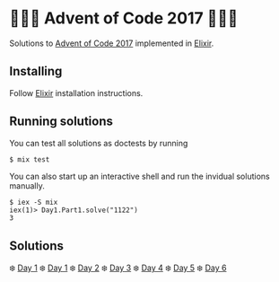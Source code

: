 # 🎄🎄🎄 Advent of Code 2017 🎄🎄🎄  

Solutions to [Advent of Code 2017](https://adventofcode.com/) implemented in [Elixir](https://elixir-lang.github.io/).

## Installing

Follow [Elixir](https://elixir-lang.github.io/install.html) installation instructions.

## Running solutions

You can test all solutions as doctests by running 

```bash
$ mix test
```

You can also start up an interactive shell and run the invidual solutions manually.

```
$ iex -S mix
iex(1)> Day1.Part1.solve("1122")
3
```

## Solutions

❄️ [Day 1](lib/day1.exs)
❄️ [Day 1](lib/day1.exs)
❄️ [Day 2](lib/day2.exs)
❄️ [Day 3](lib/day3.exs)
❄️ [Day 4](lib/day4.exs)
❄️ [Day 5](lib/day5.exs)
❄️ [Day 6](lib/day6.exs)
